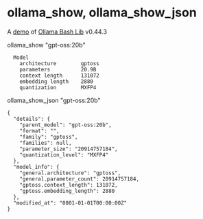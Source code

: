 # ollama_show, ollama_show_json

A [demo](../README.md#demos) of [Ollama Bash Lib](https://github.com/attogram/ollama-bash-lib) v0.44.3

ollama_show "gpt-oss:20b"

```
  Model
    architecture        gptoss    
    parameters          20.9B     
    context length      131072    
    embedding length    2880      
    quantization        MXFP4     

```


ollama_show_json "gpt-oss:20b"

```
{
  "details": {
    "parent_model": "gpt-oss:20b",
    "format": "",
    "family": "gptoss",
    "families": null,
    "parameter_size": "20914757184",
    "quantization_level": "MXFP4"
  },
  "model_info": {
    "general.architecture": "gptoss",
    "general.parameter_count": 20914757184,
    "gptoss.context_length": 131072,
    "gptoss.embedding_length": 2880
  },
  "modified_at": "0001-01-01T00:00:00Z"
}
```
